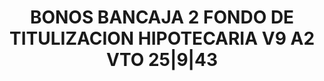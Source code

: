 ---
layout: asset
title: BONOS BANCAJA 2 FONDO DE TITULIZACION HIPOTECARIA V9 A2 VTO 25|9|43
isin: ES0312888011
---